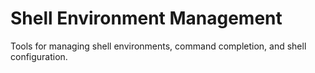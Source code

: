 # Shell Environment Management

Tools for managing shell environments, command completion, and shell configuration.
